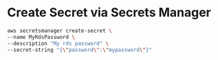 # Create Secret via Secrets Manager

```sh
aws secretsmanager create-secret \
--name MyRdsPassword \
--description "My rds password" \
--secret-string "{\"password\":\"mypassword\"}"
``` 

